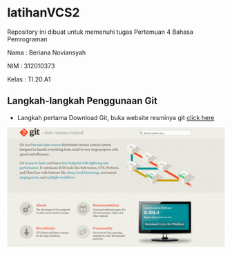 # latihanVCS2

Repository ini dibuat untuk memenuhi tugas Pertemuan 4 Bahasa Pemrograman

Nama : Beriana Noviansyah

NIM : 312010373

Kelas : TI.20.A1

## Langkah-langkah Penggunaan Git

* Langkah pertama Download Git, buka website resminya git [click here](https://git-scm.com/)

![downlaod git-scm](coding-git/git-scm.PNG)